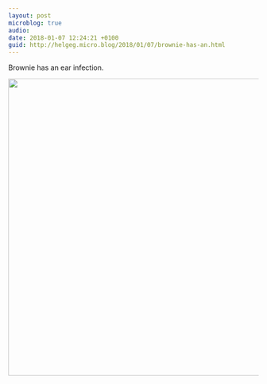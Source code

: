 ```yaml
---
layout: post
microblog: true
audio: 
date: 2018-01-07 12:24:21 +0100
guid: http://helgeg.micro.blog/2018/01/07/brownie-has-an.html
---
```

Brownie has an ear infection. 

<img src="http://helgeg.micro.blog/uploads/2018/716f5fbde0.jpg" width="600" height="599" />
